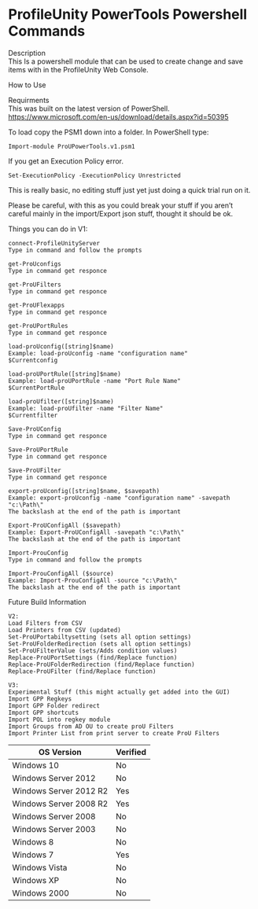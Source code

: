 # ProfileUnity PowerTools Powershell Commands

Description <br>
This Is a powershell module that can be used to create change and save items with in the ProfileUnity Web Console.<br>

How to Use<br>

Requirments<br>
This was built on the latest version of PowerShell.
https://www.microsoft.com/en-us/download/details.aspx?id=50395

To load copy the PSM1 down into a folder.
In PowerShell type:
````
Import-module ProUPowerTools.v1.psm1
````
If you get an Execution Policy error.
````
Set-ExecutionPolicy -ExecutionPolicy Unrestricted
````
This is really basic, no editing stuff just yet just doing a quick trial run on it.

Please be careful, with this as you could break your stuff if you aren’t careful mainly in the import/Export json stuff, thought it should be ok.


Things you can do in V1:
````
connect-ProfileUnityServer
Type in command and follow the prompts

get-ProUconfigs
Type in command get responce

get-ProUFilters
Type in command get responce

get-ProUFlexapps
Type in command get responce

get-ProUPortRules
Type in command get responce

load-proUconfig([string]$name)
Example: load-proUconfig -name "configuration name"
$Currentconfig

load-proUPortRule([string]$name)
Example: load-proUPortRule -name "Port Rule Name"
$CurrentPortRule

load-proUfilter([string]$name)
Example: load-proUfilter -name "Filter Name"
$Currentfilter

Save-ProUConfig
Type in command get responce

Save-ProUPortRule
Type in command get responce

Save-ProUFilter
Type in command get responce

export-proUconfig([string]$name, $savepath)
Example: export-proUconfig -name "configuration name" -savepath "c:\Path\"
The backslash at the end of the path is important

Export-ProUConfigAll ($savepath)
Example: Export-ProUConfigAll -savepath "c:\Path\"
The backslash at the end of the path is important

Import-ProuConfig
Type in command and follow the prompts

Import-ProuConfigAll ($source)
Example: Import-ProuConfigAll -source "c:\Path\"
The backslash at the end of the path is important
````


Future Build Information<br>
````
V2:
Load Filters from CSV
Load Printers from CSV (updated)
Set-ProUPortabiltysetting (sets all option settings)
Set-ProUFolderRedirection (sets all option settings)
Set-ProUFilterValue (sets/Adds condition values)
Replace-ProUPortSettings (find/Replace function)
Replace-ProUFolderRedirection (find/Replace function)
Replace-ProUFilter (find/Replace function)
````
````
V3:
Experimental Stuff (this might actually get added into the GUI)
Import GPP Regkeys
Import GPP Folder redirect
Import GPP shortcuts
Import POL into regkey module
Import Groups from AD OU to create proU Filters
Import Printer List from print server to create ProU Filters
````





| OS Version  | Verified |
| ------------- | ------------- |
|Windows 10 | No |
|Windows Server 2012 | No |
|Windows Server 2012 R2 | Yes |
|Windows Server 2008 R2 | Yes |
|Windows Server 2008 | No |
|Windows Server 2003 | No |
|Windows 8 | No |
|Windows 7 | Yes |
|Windows Vista | No |
|Windows XP | No |
|Windows 2000 | No |
